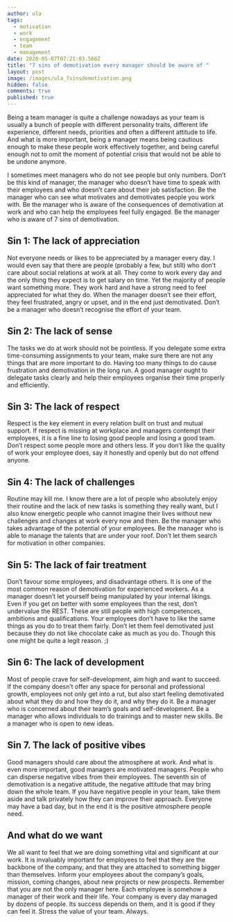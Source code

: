 ```yaml
---
author: ula
tags:
  - motivation
  - work
  - engagement
  - team
  - management
date: 2020-05-07T07:21:03.566Z
title: "7 sins of demotivation every manager should be aware of "
layout: post
image: /images/ula_7sinsdemotivation.png
hidden: false
comments: true
published: true
---
```

Being a team manager is quite a challenge nowadays as your team is usually a bunch of people with different personality traits, different life experience, different needs, priorities and often a different attitude to life. And what is more important, being a manager means being cautious enough to make these people work effectively together, and being careful enough not to omit the moment of potential crisis that would not be able to be undone anymore.

I sometimes meet managers who do not see people but only numbers. Don’t be this kind of manager, the manager who doesn’t have time to speak with their employees and who doesn’t care about their job satisfaction. Be the manager who can see what motivates and demotivates people you work with. Be the manager who is aware of the consequences of demotivation at work and who can help the employees feel fully engaged. Be the manager who is aware of 7 sins of demotivation.

## Sin 1: The lack of appreciation

Not everyone needs or likes to be appreciated by a manager every day. I would even say that there are people (probably a few, but still) who don’t care about social relations at work at all. They come to work every day and the only thing they expect is to get salary on time. Yet the majority of people want something more. They work hard and have a strong need to feel appreciated for what they do. When the manager doesn’t see their effort, they feel frustrated, angry or upset, and in the end just demotivated. Don’t be a manager who doesn’t recognise the effort of your team.

## Sin 2: The lack of sense

The tasks we do at work should not be pointless. If you delegate some extra time-consuming assignments to your team, make sure there are not any things that are more important to do. Having too many things to do cause frustration and demotivation in the long run. A good manager ought to delegate tasks clearly and help their employees organise their time properly and efficiently.

## Sin 3: The lack of respect

Respect is the key element in every relation built on trust and mutual support. If respect is missing at workplace and managers contempt their employees, it is a fine line to losing good people and losing a good team. Don’t respect some people more and others less. If you don’t like the quality of work your employee does, say it honestly and openly but do not offend anyone.

## Sin 4: The lack of challenges

Routine may kill me. I know there are a lot of people who absolutely enjoy their routine and the lack of new tasks is something they really want, but I also know energetic people who cannot imagine their lives without new challenges and changes at work every now and then. Be the manager who takes advantage of the potential of your employees. Be the manager who is able to manage the talents that are under your roof. Don’t let them search for motivation in other companies.

## Sin 5: The lack of fair treatment

Don’t favour some employees, and disadvantage others. It is one of the most common reason of demotivation for experienced workers. As a manager doesn’t let yourself being manipulated by your internal likings. Even if you get on better with some employees than the rest, don’t undervalue the REST. These are still people with high competences, ambitions and qualifications. Your employees don’t have to like the same things as you do to treat them fairly. Don’t let them feel demotivated just because they do not like chocolate cake as much as you do. Though this one might be quite a legit reason. ;)

## Sin 6: The lack of development

Most of people crave for self-development, aim high and want to succeed. If the company doesn’t offer any space for personal and professional growth, employees not only get into a rut, but also start feeling demotivated about what they do and how they do it, and why they do it. Be a manager who is concerned about their team’s goals and self-development. Be a manager who allows individuals to do trainings and to master new skills. Be a manager who is open to new ideas.

## Sin 7. The lack of positive vibes

Good managers should care about the atmosphere at work. And what is even more important, good managers are motivated managers. People who can disperse negative vibes from their employees. The seventh sin of demotivation is a negative attitude, the negative attitude that may bring down the whole team. If you have negative people in your team, take them aside and talk privately how they can improve their approach. Everyone may have a bad day, but in the end it is the positive atmosphere people need.

## And what do we want

We all want to feel that we are doing something vital and significant at our work. It is invaluably important for employees to feel that they are the backbone of the company, and that they are attached to something bigger than themselves. Inform your employees about the company’s goals, mission, coming changes, about new projects or new prospects. Remember that you are not the only manager here. Each employee is somehow a manager of their work and their life. Your company is every day managed by dozens of people. Its success depends on them, and it is good if they can feel it. Stress the value of your team. Always.